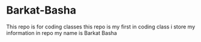 # Barkat-Basha
This repo is for coding classes
this repo is my first in coding class
i store my information in repo
my name is Barkat Basha

